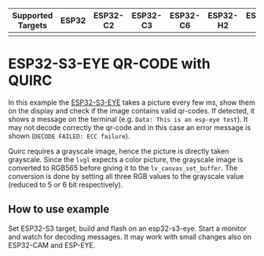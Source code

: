 | Supported Targets | ESP32 | ESP32-C2 | ESP32-C3 | ESP32-C6 | ESP32-H2 | ESP32-S2 | ESP32-S3 |
| ------ | ----- | -------- | -------- | -------- | -------- | -------- | -------- |
|  |  |  |  |  |  |  |  |X|
# ESP32-S3-EYE QR-CODE with QUIRC

In this example the [ESP32-S3-EYE](https://github.com/espressif/esp-who/blob/master/docs/en/get-started/ESP32-S3-EYE_Getting_Started_Guide.md) takes a picture every few ms, show them on the display and check if the image contains valid qr-codes. If detected, it shows a message on the terminal (e.g. `Data: This is an esp-eye test`). It may not decode correctly the qr-code and in this case an error message is shown (`DECODE FAILED: ECC failure`).

Quirc requires a grayscale image, hence the picture is directly taken grayscale. Since the `lvgl` expects a color picture, the grayscale image is converted to RGB565 before giving it to the `lv_canvas_set_buffer`. The conversion is done by setting all three RGB values to the grayscale value (reduced to 5 or 6 bit respectively).

## How to use example

Set ESP32-S3 target, build and flash on an esp32-s3-eye. Start a monitor and watch for decoding messages. It may work with small changes also on ESP32-CAM and ESP-EYE. 
